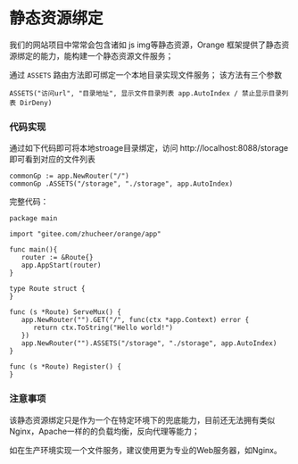 # 静态资源绑定

我们的网站项目中常常会包含诸如 js img等静态资源，Orange 框架提供了静态资源绑定的能力，能构建一个静态资源文件服务；


通过 `ASSETS` 路由方法即可绑定一个本地目录实现文件服务；
该方法有三个参数

`ASSETS("访问url", "目录地址", 显示文件目录列表 app.AutoIndex / 禁止显示目录列表 DirDeny)`


### 代码实现
通过如下代码即可将本地stroage目录绑定，访问 http://localhost:8088/storage 即可看到对应的文件列表

```
commonGp := app.NewRouter("/")
commonGp .ASSETS("/storage", "./storage", app.AutoIndex)
```


完整代码：
```
package main

import "gitee.com/zhucheer/orange/app"

func main(){
   router := &Route{}
   app.AppStart(router)
}

type Route struct {
}

func (s *Route) ServeMux() {
   app.NewRouter("").GET("/", func(ctx *app.Context) error {
      return ctx.ToString("Hello world!")
   })
   app.NewRouter("").ASSETS("/storage", "./storage", app.AutoIndex)
}

func (s *Route) Register() {
}
```

### 注意事项
该静态资源绑定只是作为一个在特定环境下的兜底能力，目前还无法拥有类似Nginx，Apache一样的的负载均衡，反向代理等能力；

如在生产环境实现一个文件服务，建议使用更为专业的Web服务器，如Nginx。
